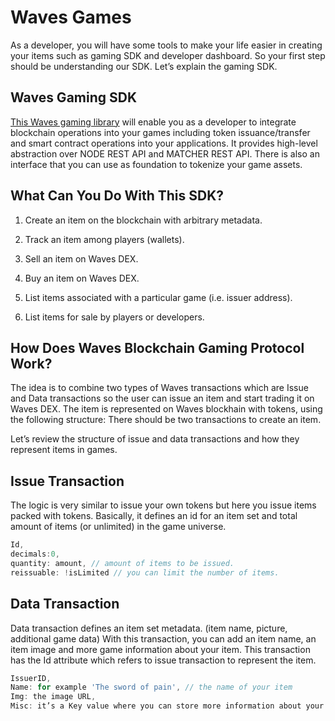 # Waves Games

As a developer, you will have some tools to make your life easier in creating your items such as gaming SDK and developer dashboard. So your first step should be understanding our SDK. Let’s explain the gaming SDK.

## Waves Gaming SDK

[This Waves gaming library](https://www.npmjs.com/package/@waves/waves-games) will enable you as a developer to integrate blockchain operations into your games including token issuance/transfer and smart contract operations into your applications. It provides high-level abstraction over NODE REST API and MATCHER REST API. There is also an interface that you can use as foundation to tokenize your game assets.

## What Can You Do With This SDK?

1. Create an item on the blockchain with arbitrary metadata.

2. Track an item among players \(wallets\).

3. Sell an item on Waves DEX.

4. Buy an item on Waves DEX.

5. List items associated with a particular game \(i.e. issuer address\).

6. List items for sale by players or developers.

## How Does Waves Blockchain Gaming Protocol Work?

The idea is to combine two types of Waves transactions which are Issue and Data transactions so the user can issue an item and start trading it on Waves DEX. The item is represented on Waves blockhain with tokens, using the following structure: There should be two transactions to create an item.

Let’s review the structure of issue and data transactions and how they represent items in games.

## Issue Transaction

The logic is very similar to issue your own tokens but here you issue items packed with tokens. Basically, it defines an id for an item set and total amount of items \(or unlimited\) in the game universe.

```js
Id,
decimals:0,
quantity: amount, // amount of items to be issued.
reissuable: !isLimited // you can limit the number of items.
```

## Data Transaction

Data transaction defines an item set metadata. \(item name, picture, additional game data\) With this transaction, you can add an item name, an item image and more game information about your item. This transaction has the Id attribute which refers to issue transaction to represent the item.

```js
IssuerID,
Name: for example 'The sword of pain', // the name of your item
Img: the image URL,
Misc: it’s a Key value where you can store more information about your item such as power and health.
```
